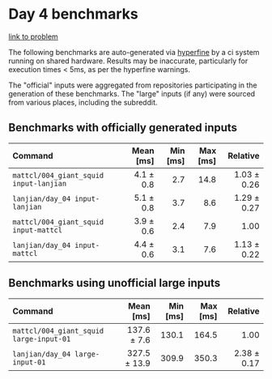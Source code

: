# Day 4 benchmarks

[link to problem](http://adventofcode.com/2021/day/4)

The following benchmarks are auto-generated via [hyperfine](https://github.com/sharkdp/hyperfine) by a ci system running on shared hardware. Results may be inaccurate, particularly for execution times < 5ms, as per the hyperfine warnings.

The "official" inputs were aggregated from repositories participating in the generation of these benchmarks. The "large" inputs (if any) were sourced from various places, including the subreddit.

## Benchmarks with officially generated inputs
| Command | Mean [ms] | Min [ms] | Max [ms] | Relative |
|:---|---:|---:|---:|---:|
| `mattcl/004_giant_squid input-lanjian` | 4.1 ± 0.8 | 2.7 | 14.8 | 1.03 ± 0.26 |
| `lanjian/day_04 input-lanjian` | 5.1 ± 0.8 | 3.7 | 8.6 | 1.29 ± 0.27 |
| `mattcl/004_giant_squid input-mattcl` | 3.9 ± 0.6 | 2.4 | 7.9 | 1.00 |
| `lanjian/day_04 input-mattcl` | 4.4 ± 0.6 | 3.1 | 7.6 | 1.13 ± 0.22 |
## Benchmarks using unofficial large inputs
| Command | Mean [ms] | Min [ms] | Max [ms] | Relative |
|:---|---:|---:|---:|---:|
| `mattcl/004_giant_squid large-input-01` | 137.6 ± 7.6 | 130.1 | 164.5 | 1.00 |
| `lanjian/day_04 large-input-01` | 327.5 ± 13.9 | 309.9 | 350.3 | 2.38 ± 0.17 |
